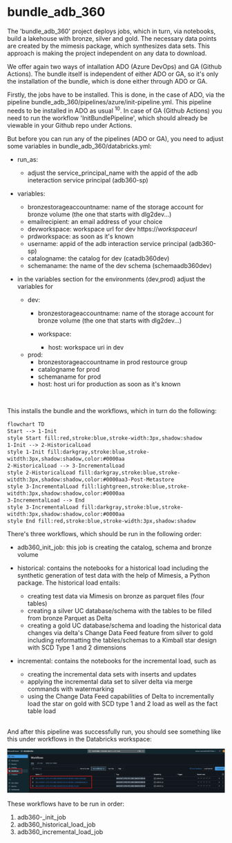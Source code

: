 # bundle_adb_360

The 'bundle_adb_360' project deploys jobs, which in turn, via notebooks, build a lakehouse with bronze, silver and gold.
The necessary data points are created by the mimesis package, which synthesizes data sets. This approach is making the project independent on any data to download. <p/>

We offer again two ways of intallation ADO (Azure DevOps) and GA (Github Actions). The bundle itself is independent of either ADO or GA, so it's only the installation of the bundle, which is done either through ADO or GA.


Firstly, the jobs have to be installed. This is done, in the case of ADO, via the pipeline bundle_adb_360/pipelines/azure/init-pipeline.yml. This pipeline needs to be installed in ADO as usual <sup>10</sup>. In case of GA (Github Actions) you need to run the workflow 'InitBundlePipeline', which should already be viewable in your Github repo under Actions.



But before you can run any of the pipelines (ADO or GA), you need to adjust some variables in bundle_adb_360/databricks.yml:

* run_as:
    * adjust the service_principal_name with the appid of the adb ineteraction service principal (adb360-sp)

* variables:
    * bronzestorageaccountname: name of the storage account for bronze volume (the one that starts with dlg2dev...)
    * emailrecipient: an email address of your choice
    * devworkspace: workspace url for dev https://*workspaceurl*
    * prdworkspace: as soon as it's known 
    * username: appid of the adb interaction service principal (adb360-sp)
    * catalogname: the catalog for dev (catadb360dev)
    * schemaname: the name of the dev schema (schemaadb360dev)

* in the variables section for the environments (dev,prod) adjust the variables for 
    * dev:
        * bronzestorageaccountname: name of the storage account for bronze volume (the one that starts with dlg2dev...)

        * workspace:
            * host: workspace uri in dev
    * prod:
        * bronzestorageaccountname in prod restource group
        * catalogname for prod
        * schemaname for prod
        * host: host uri for production as soon as it's known

<br/>

This installs the bundle and the workflows, which in turn do the following:


```mermaid
flowchart TD
Start --> 1-Init
style Start fill:red,stroke:blue,stroke-width:3px,shadow:shadow
1-Init --> 2-HistoricalLoad
style 1-Init fill:darkgray,stroke:blue,stroke-witdth:3px,shadow:shadow,color:#0000aa
2-HistoricalLoad --> 3-IncrementalLoad
style 2-HistoricalLoad fill:darkgray,stroke:blue,stroke-witdth:3px,shadow:shadow,color:#0000aa3-Post-Metastore
style 3-IncrementalLoad fill:lightgreen,stroke:blue,stroke-witdth:3px,shadow:shadow,color:#0000aa
3-IncrementalLoad --> End
style 3-IncrementalLoad fill:darkgray,stroke:blue,stroke-witdth:3px,shadow:shadow,color:#0000aa
style End fill:red,stroke:blue,stroke-width:3px,shadow:shadow

```



There's three workflows, which should be run in the following order:

* adb360_init_job: this job is creating the catalog, schema and bronze volume


* historical: contains the notebooks for a historical load including the synthetic generation of test data with the help of Mimesis, a Python package. The historical load entails:
    * creating test data via Mimesis on bronze as parquet files (four tables)
    * creating a silver UC database/schema with the tables to be filled from bronze Parquet as Delta
    * creating a gold UC database/schema and loading the historical data changes via delta's Change Data Feed feature from silver to gold including reformatting the tables/schemas to a Kimball star design with SCD Type 1 and 2 dimensions

* incremental: contains the notebooks for the incremental load, such as 
    * creating the incremental data sets with inserts and updates
    * applying the incremental data set to silver delta via merge commands with watermarking
    * using the Change Data Feed capabilities of Delta to incrementally load the star on gold with SCD type 1 and 2 load as well as the fact table load


<br/>
And after this pipeline was successfully run, you should see something like this under workflows in the Databricks workspace:

![Installed Bundle Jobs](/imagery/adb-afterbundledeployment.png)

These workflows have to be run in order:
1. adb360-_init_job
2. adb360_historical_load_job
3. adb360_incremental_load_job



